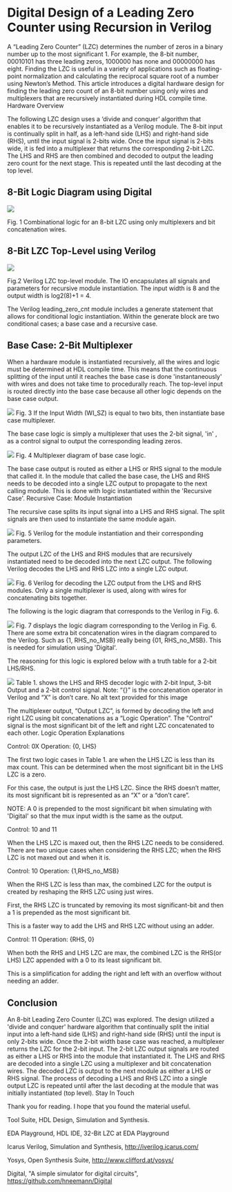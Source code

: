# Digital Design of a Leading Zero Counter using Recursion in Verilog

A “Leading Zero Counter” (LZC) determines the number of zeros in a binary number up to the most significant 1. For example, the 8-bit number, 00010101 has three leading zeros, 1000000 has none and 00000000 has eight. Finding the LZC is useful in a variety of applications such as floating-point normalization and calculating the reciprocal square root of a number using Newton’s Method. This article introduces a digital hardware design for finding the leading zero count of an 8-bit number using only wires and multiplexers that are recursively instantiated during HDL compile time.
Hardware Overview

The following LZC design uses a ‘divide and conquer’ algorithm that enables it to be recursively instantiated as a Verilog module. The 8-bit input is continually split in half, as a left-hand side (LHS) and right-hand side (RHS), until the input signal is 2-bits wide. Once the input signal is 2-bits wide, it is fed into a multiplexer that returns the corresponding 2-bit LZC. The LHS and RHS are then combined and decoded to output the leading zero count for the next stage. This is repeated until the last decoding at the top level.

## 8-Bit Logic Diagram using Digital
![](./images/Fig1.PNG?raw=true)

Fig. 1 Combinational logic for an 8-bit LZC using only multiplexers and bit concatenation wires.

## 8-Bit LZC Top-Level using Verilog
![](./images/Fig2.PNG?raw=true)

Fig.2 Verilog LZC top-level module. The IO encapsulates all signals and parameters for recursive module instantiation. The input width is 8 and the output width is log2(8)+1 = 4.

The Verilog leading_zero_cnt module includes a generate statement that allows for conditional logic instantiation. Within the generate block are two conditional cases; a base case and a recursive case.

## Base Case: 2-Bit Multiplexer

When a hardware module is instantiated recursively, all the wires and logic must be determined at HDL compile time. This means that the continuous splitting of the input until it reaches the base case is done 'instantaneously' with wires and does not take time to procedurally reach. The top-level input is routed directly into the base case because all other logic depends on the base case output.


![](./images/Fig3.PNG?raw=true)
Fig. 3 If the Input Width (WI_SZ) is equal to two bits, then instantiate base case multiplexer.

The base case logic is simply a multiplexer that uses the 2-bit signal, 'in' , as a control signal to output the corresponding leading zeros.

![](./images/Fig4.PNG?raw=true)
Fig. 4 Multiplexer diagram of base case logic.

The base case output is routed as either a LHS or RHS signal to the module that called it. In the module that called the base case, the LHS and RHS needs to be decoded into a single LZC output to propagate to the next calling module. This is done with logic instantiated within the 'Recursive Case'.
Recursive Case: Module Instantiation

The recursive case splits its input signal into a LHS and RHS signal. The split signals are then used to instantiate the same module again.

![](./images/Fig5.PNG?raw=true)
Fig. 5 Verilog for the module instantiation and their corresponding parameters.

The output LZC of the LHS and RHS modules that are recursively instantiated need to be decoded into the next LZC output. The following Verilog decodes the LHS and RHS LZC into a single LZC output.

![](./images/Fig6.PNG?raw=true)
Fig. 6 Verilog for decoding the LZC output from the LHS and RHS modules. Only a single multiplexer is used, along with wires for concatenating bits together.

The following is the logic diagram that corresponds to the Verilog in Fig. 6.


![](./images/Fig7.PNG?raw=true)
Fig. 7 displays the logic diagram corresponding to the Verilog in Fig. 6. There are some extra bit concatenation wires in the diagram compared to the Verilog. Such as {1, RHS_no_MSB} really being {01, RHS_no_MSB}. This is needed for simulation using 'Digital'.

The reasoning for this logic is explored below with a truth table for a 2-bit LHS/RHS.

![](./images/Table1.PNG?raw=true)
Table 1. shows the LHS and RHS decoder logic with 2-bit Input, 3-bit Output and a 2-bit control signal. Note: “{}” is the concatenation operator in Verilog and “X” is don’t care.
No alt text provided for this image

The multiplexer output, “Output LZC”, is formed by decoding the left and right LZC using bit concatenations as a “Logic Operation”. The "Control" signal is the most significant bit of the left and right LZC concatenated to each other.
Logic Operation Explanations

Control: 0X Operation: {0, LHS}

The first two logic cases in Table 1. are when the LHS LZC is less than its max count. This can be determined when the most significant bit in the LHS LZC is a zero. 

For this case, the output is just the LHS LZC. Since the RHS doesn’t matter, its most significant bit is represented as an “X” or a “don’t care”.

NOTE: A 0 is prepended to the most significant bit when simulating with 'Digital' so that the mux input width is the same as the output.

Control: 10 and 11

When the LHS LZC is maxed out, then the RHS LZC needs to be considered. There are two unique cases when considering the RHS LZC; when the RHS LZC is not maxed out and when it is.

Control: 10 Operation: {1,RHS_no_MSB}

When the RHS LZC is less than max, the combined LZC for the output is created by reshaping the RHS LZC using just wires.

First, the RHS LZC is truncated by removing its most significant-bit and then a 1 is prepended as the most significant bit.

This is a faster way to add the LHS and RHS LZC without using an adder.

Control: 11 Operation: {RHS, 0}

When both the RHS and LHS LZC are max, the combined LZC is the RHS(or LHS) LZC appended with a 0 to its least significant bit.

 This is a simplification for adding the right and left with an overflow without needing an adder.

## Conclusion

An 8-bit Leading Zero Counter (LZC) was explored. The design utilized a 'divide and conquer' hardware algorithm that continually split the initial input into a left-hand side (LHS) and right-hand side (RHS) until the input is only 2-bits wide. Once the 2-bit width base case was reached, a multiplexer returns the LZC for the 2-bit input. The 2-bit LZC output signals are routed as either a LHS or RHS into the module that instantiated it. The LHS and RHS are decoded into a single LZC using a multiplexer and bit concatenation wires. The decoded LZC is output to the next module as either a LHS or RHS signal. The process of decoding a LHS and RHS LZC into a single output LZC is repeated until after the last decoding at the module that was initially instantiated (top level).
Stay In Touch

Thank you for reading. I hope that you found the material useful.

Tool Suite, HDL Design, Simulation and Synthesis.

EDA Playground, HDL IDE, 32-Bit LZC at EDA Playground

Icarus Verilog, Simulation and Synthesis, http://iverilog.icarus.com/

Yosys, Open Synthesis Suite, http://www.clifford.at/yosys/

Digital, "A simple simulator for digital circuits", https://github.com/hneemann/Digital